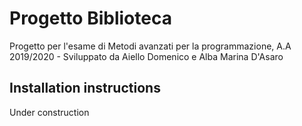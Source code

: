 # Progetto Biblioteca 
Progetto per l'esame di Metodi avanzati per la programmazione, A.A 2019/2020 - Sviluppato da Aiello Domenico e Alba Marina D'Asaro

## Installation instructions

  Under construction
